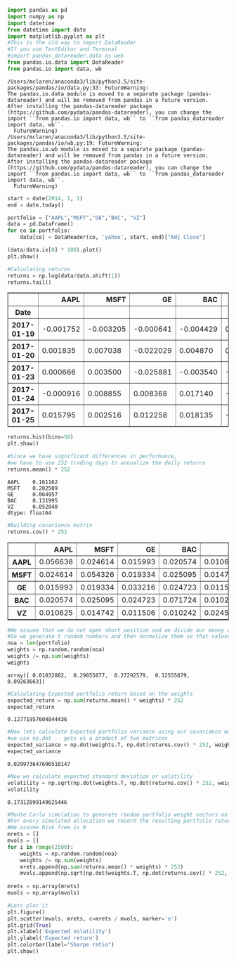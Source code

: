 

```python
import pandas as pd
import numpy as np
import datetime
from datetime import date
import matplotlib.pyplot as plt
#This is the old way to import DataReader 
#If you use TextEditor and Terminal
#import pandas_datareader.data as web
from pandas.io.data import DataReader
from pandas.io import data, wb
```

    /Users/mclaren/anaconda3/lib/python3.5/site-packages/pandas/io/data.py:33: FutureWarning: 
    The pandas.io.data module is moved to a separate package (pandas-datareader) and will be removed from pandas in a future version.
    After installing the pandas-datareader package (https://github.com/pydata/pandas-datareader), you can change the import ``from pandas.io import data, wb`` to ``from pandas_datareader import data, wb``.
      FutureWarning)
    /Users/mclaren/anaconda3/lib/python3.5/site-packages/pandas/io/wb.py:19: FutureWarning: 
    The pandas.io.wb module is moved to a separate package (pandas-datareader) and will be removed from pandas in a future version.
    After installing the pandas-datareader package (https://github.com/pydata/pandas-datareader), you can change the import ``from pandas.io import data, wb`` to ``from pandas_datareader import data, wb``.
      FutureWarning)



```python
start = date(2014, 1, 1)
end = date.today()
```


```python
portfolio = ["AAPL","MSFT","GE","BAC", "VZ"]
data = pd.DataFrame()
for co in portfolio:
    data[co] = DataReader(co, 'yahoo', start, end)["Adj Close"]
```


```python
(data/data.ix[0] * 100).plot()
plt.show()
```


```python
#Calculating returns
returns = np.log(data/data.shift(1))
returns.tail()
```




<div>
<table border="1" class="dataframe">
  <thead>
    <tr style="text-align: right;">
      <th></th>
      <th>AAPL</th>
      <th>MSFT</th>
      <th>GE</th>
      <th>BAC</th>
      <th>VZ</th>
    </tr>
    <tr>
      <th>Date</th>
      <th></th>
      <th></th>
      <th></th>
      <th></th>
      <th></th>
    </tr>
  </thead>
  <tbody>
    <tr>
      <th>2017-01-19</th>
      <td>-0.001752</td>
      <td>-0.003205</td>
      <td>-0.000641</td>
      <td>-0.004429</td>
      <td>0.002103</td>
    </tr>
    <tr>
      <th>2017-01-20</th>
      <td>0.001835</td>
      <td>0.007038</td>
      <td>-0.022029</td>
      <td>0.004870</td>
      <td>0.006852</td>
    </tr>
    <tr>
      <th>2017-01-23</th>
      <td>0.000666</td>
      <td>0.003500</td>
      <td>-0.025881</td>
      <td>-0.003540</td>
      <td>-0.005897</td>
    </tr>
    <tr>
      <th>2017-01-24</th>
      <td>-0.000916</td>
      <td>0.008855</td>
      <td>0.008368</td>
      <td>0.017140</td>
      <td>-0.044677</td>
    </tr>
    <tr>
      <th>2017-01-25</th>
      <td>0.015795</td>
      <td>0.002516</td>
      <td>0.012258</td>
      <td>0.018135</td>
      <td>-0.007008</td>
    </tr>
  </tbody>
</table>
</div>




```python
returns.hist(bins=50)
plt.show()
```


```python
#Since we have significant differences in performance, 
#we have to use 252 trading days to annualize the daily returns 
returns.mean() * 252
```




    AAPL    0.161162
    MSFT    0.202509
    GE      0.064957
    BAC     0.131995
    VZ      0.052840
    dtype: float64




```python
#Building covariance matrix
returns.cov() * 252
```




<div>
<table border="1" class="dataframe">
  <thead>
    <tr style="text-align: right;">
      <th></th>
      <th>AAPL</th>
      <th>MSFT</th>
      <th>GE</th>
      <th>BAC</th>
      <th>VZ</th>
    </tr>
  </thead>
  <tbody>
    <tr>
      <th>AAPL</th>
      <td>0.056638</td>
      <td>0.024614</td>
      <td>0.015993</td>
      <td>0.020574</td>
      <td>0.010625</td>
    </tr>
    <tr>
      <th>MSFT</th>
      <td>0.024614</td>
      <td>0.054326</td>
      <td>0.019334</td>
      <td>0.025095</td>
      <td>0.014742</td>
    </tr>
    <tr>
      <th>GE</th>
      <td>0.015993</td>
      <td>0.019334</td>
      <td>0.033216</td>
      <td>0.024723</td>
      <td>0.011506</td>
    </tr>
    <tr>
      <th>BAC</th>
      <td>0.020574</td>
      <td>0.025095</td>
      <td>0.024723</td>
      <td>0.071724</td>
      <td>0.010242</td>
    </tr>
    <tr>
      <th>VZ</th>
      <td>0.010625</td>
      <td>0.014742</td>
      <td>0.011506</td>
      <td>0.010242</td>
      <td>0.024588</td>
    </tr>
  </tbody>
</table>
</div>




```python
#We assume that we do not open short position and we divide our money equally divided among 5 stocks
#So we generate 5 random numbers and then normalize them so that values would sum up 100% net oper assets
noa = len(portfolio)
weights = np.random.random(noa)
weights /= np.sum(weights)
weights
```




    array([ 0.01032802,  0.29855077,  0.27292579,  0.32555879,  0.09263663])




```python
#Calculating Expected portfolio return based on the weights
expected_return = np.sum(returns.mean() * weights) * 252
expected_return
```




    0.12771957604844436




```python
#Now lets calculate Expected portfolio variance using our covariance matrix
#we use np.dot -  gets us a product of two matrices
expected_variance = np.dot(weights.T, np.dot(returns.cov() * 252, weights))
expected_variance
```




    0.029973647696510147




```python
#Now we calculate expected standard deviation or volatility 
volatility = np.sqrt(np.dot(weights.T, np.dot(returns.cov() * 252, weights))) 
volatility
```




    0.17312899149625446




```python
#Monte Carlo simulation to generate random portfolio weight vectors on larger scale
#For every simulated allocation we record the resulting portfolio return and variance
#We assume Risk free is 0
mrets = []
mvols = []
for i in range(2500):
    weights = np.random.random(noa)
    weights /= np.sum(weights)
    mrets.append(np.sum(returns.mean() * weights) * 252)
    mvols.append(np.sqrt(np.dot(weights.T, np.dot(returns.cov() * 252, weights ))))
    
mrets = np.array(mrets)
mvols = np.array(mvols)
```


```python
#Lets plot it
plt.figure()
plt.scatter(mvols, mrets, c=mrets / mvols, marker='o')
plt.grid(True)
plt.xlabel('Expected volatility')
plt.ylabel('Expected return')
plt.colorbar(label="Sharpe ratio")
plt.show()
```


```python

```
